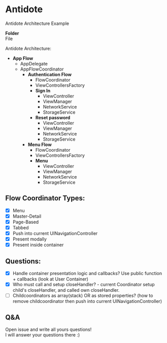 # Antidote  
  
Antidote Architecture Example  
  
  
**Folder**  
File  
  
Antidote Architecture:
- **App Flow**
  - AppDelegate
  - AppFlowCoordinator
    - **Authentication Flow**
      - FlowCoordinator
      - ViewControllersFactory
      - **Sign In**
        - ViewController
        - ViewManager
        - NetworkService
        - StorageService
      - **Reset password**
        - ViewController
        - ViewManager
        - NetworkService
        - StorageService
    - **Menu Flow**
      - FlowCoordinator
      - ViewControllersFactory
      - **Menu**
        - ViewController
        - ViewManager
        - NetworkService
        - StorageService
  
## Flow Coordinator Types:
- [x] Menu
- [x] Master-Detail
- [x] Page-Based
- [x] Tabbed
- [x] Push into current UINavigationController
- [x] Present modally
- [x] Present inside container
  
## Questions:
- [x] Handle container presentation logic and callbacks? Use public function + callbacks (look at User Container)
- [x] Who must call and setup closeHandler? - current Coordinator setup child's closeHandler, and called own closeHandler.
- [ ] Childcoordinators as array(stack) OR as stored properties? (how to remove childcoordinator then push into current UINavigationController) 
  
## Q&A
Open issue and write all yours questions!  
I will answer your questions there :)
